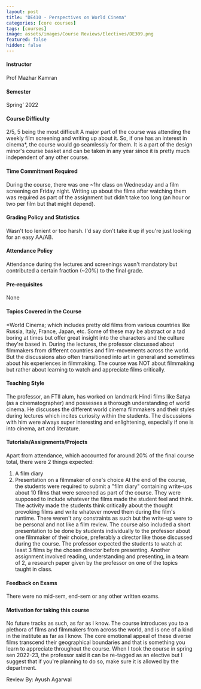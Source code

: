 ```yaml
---
layout: post
title: "DE410 - Perspectives on World Cinema"
categories: [core courses]
tags: [courses]
image: assets/images/Course Reviews/Electives/DE309.png
featured: false
hidden: false
---
```


#### Instructor
Prof Mazhar Kamran

#### Semester
Spring’ 2022

#### Course Difficulty
2/5, 5 being the most difficult
A major part of the course was attending the weekly film screening and writing up about it. So, if one has an interest in cinema*, the course would go seamlessly for them.
It is a part of the design minor's course basket and can be taken in any year since it is pretty much independent of any other course.

#### Time Commitment Required
During the course, there was one ~1hr class on Wednesday and a film screening on Friday night. Writing up about the films after watching them was required as part of the assignment but didn't take too long (an hour or two per film but that might depend).

#### Grading Policy and Statistics
Wasn't too lenient or too harsh.
I'd say don't take it up if you're just looking for an easy AA/AB.

#### Attendance Policy
Attendance during the lectures and screenings wasn't mandatory but contributed a certain fraction (~20%) to the final grade.

#### Pre-requisites
None 

#### Topics Covered in the Course
*World Cinema; which includes pretty old films from various countries like Russia, Italy, France, Japan, etc. Some of these may be abstract or a tad boring at times but offer great insight into the characters and the culture they're based in.
During the lectures, the professor discussed about filmmakers from different countries and film-movements across the world. But the discussions also often transitioned into art in general and sometimes about his experiences in filmmaking.
The course was NOT about filmmaking but rather about learning to watch and appreciate films critically.

#### Teaching Style
The professor, an FTII alum, has worked on landmark Hindi films like Satya (as a cinematographer) and possesses a thorough understanding of world cinema. He discusses the different world cinema filmmakers and their styles during lectures which incites curiosity within the students.
The discussions with him were always super interesting and enlightening, especially if one is into cinema, art and literature.

#### Tutorials/Assignments/Projects
Apart from attendance, which accounted for around 20% of the final course total, there were 2 things expected:
1. A film diary
2. Presentation on a filmmaker of one's choice
At the end of the course, the students were required to submit a "film diary" containing write-ups about 10 films that were screened as part of the course. They were supposed to include whatever the films made the student feel and think. The activity made the students think critically about the thought provoking films and write whatever moved them during the film's runtime. There weren't any constraints as such but the write-up were to be personal and not like a film review.
The course also included a short presentation to be done by students individually to the professor about one filmmaker of their choice, preferably a director like those discussed during the course. The professor expected the students to watch at least 3 films by the chosen director before presenting.
Another assignment involved reading, understanding and presenting, in a team of 2, a research paper given by the professor on one of the topics taught in class.

#### Feedback on Exams
There were no mid-sem, end-sem or any other written exams.

#### Motivation for taking this course
No future tracks as such, as far as I know.
The course introduces you to a plethora of films and filmmakers from across the world, and is one of a kind in the institute as far as I know. The core emotional appeal of these diverse films transcend their geographical boundaries and that is something you learn to appreciate throughout the course.
When I took the course in spring sen 2022-23, the professor said it can be re-tagged as an elective but I suggest that if you're planning to do so, make sure it is allowed by the department.

Review By: Ayush Agarwal